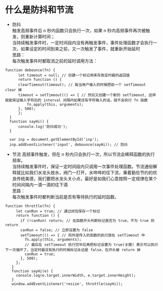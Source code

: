 # 什么是防抖和节流
- 防抖  
触发高频事件后 n 秒内函数只会执行一次，如果 n 秒内高频事件再次被触发，则重新计算时间；  
当持续触发事件时，一定时间段内没有再触发事件，事件处理函数才会执行一次，如果设定的时间到来之前，又一次触发了事件，就重新开始延时  
思路：  
每次触发事件时都取消之前的延时调用方法：  
```
function debounce(fn) {
      let timeout = null; // 创建一个标记用来存放定时器的返回值
      return function () {
      clearTimeout(timeout); // 每当用户输入的时候把前一个 setTimeout clear 掉
      timeout = setTimeout(() => { // 然后又创建一个新的 setTimeout, 这样就能保证输入字符后的 interval 间隔内如果还有字符输入的话，就不会执行 fn 函数
          fn.apply(this, arguments);
      }, 500);
      };
  }
  function sayHi() {
      console.log('防抖成功');
  }

  var inp = document.getElementById('inp');
  inp.addEventListener('input', debounce(sayHi)); // 防抖
```
- 节流
 高频事件触发，但在 n 秒内只会执行一次，所以节流会稀释函数的执行频率。  
 当持续触发事件时，保证一定时间段内只调用一次事件处理函数。节流通俗解释就比如我们水龙头放水，阀门一打开，水哗哗的往下流，秉着勤俭节约的优良传统美德，我们要把水龙头关小点，最好是如我们心意按照一定规律在某个时间间隔内一滴一滴的往下滴  
思路：  
每次触发事件时都判断当前是否有等待执行的延时函数。  
```
function throttle(fn) {
     let canRun = true; // 通过闭包保存一个标记
     return function () {
       if (!canRun) return; // 在函数开头判断标记是否为 true，不为 true 则 return
       canRun = false; // 立即设置为 false
       setTimeout(() => { // 将外部传入的函数的执行放在 setTimeout 中
         fn.apply(this, arguments);
         // 最后在 setTimeout 执行完毕后再把标记设置为 true(关键) 表示可以执行下一次循环了。当定时器没有执行的时候标记永远是 false，在开头被 return 掉
         canRun = true;
       }, 500);
     };
   }
   function sayHi(e) {
     console.log(e.target.innerWidth, e.target.innerHeight);
   }
   window.addEventListener('resize', throttle(sayHi));
```